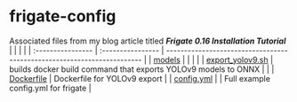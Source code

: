 # frigate-config

Associated files from my blog article titled ***Frigate 0.16 Installation Tutorial***
|                   |                   |                                                                         |
| :---------------- | :---------------- | ----------------------------------------------------------------------- |
| [models](models)  |                   |                                                                         |
|                   | [export_yolov9.sh](models/export_yolov9.sh) | builds docker build command that exports YOLOv9 models to ONNX |
|                   | [Dockerfile](models/Dockerfile) | Dockerfile for YOLOv9 export |
| [config.yml](config.yml) | | Full example config.yml for frigate |
